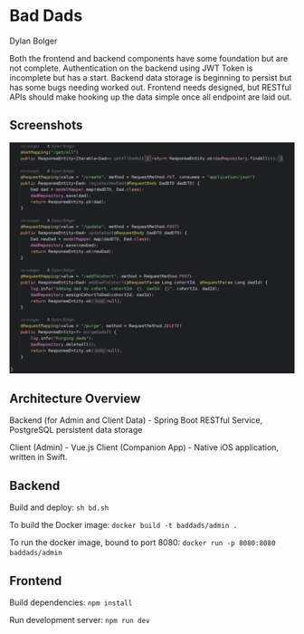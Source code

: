 # Bad Dads
Dylan Bolger



Both the frontend and backend components have some foundation but are not complete.
Authentication on the backend using JWT Token is incomplete but has a start.
Backend data storage is beginning to persist but has some bugs needing worked out.
Frontend needs designed, but RESTful APIs should make hooking up the data simple once all endpoint are laid out.

## Screenshots
![](screens/2023-11-05-094226_1243x1006_scrot.png)



## Architecture Overview
Backend (for Admin and Client Data) - Spring Boot RESTful Service, PostgreSQL persistent data storage

Client (Admin) - Vue.js
Client (Companion App) - Native iOS application, written in Swift. 

## Backend

Build and deploy:
`sh bd.sh`

To build the Docker image:
`docker build -t baddads/admin .`

To run the docker image, bound to port 8080:
`docker run -p 8080:8080 baddads/admin`

## Frontend

Build dependencies:
`npm install`

Run development server:
`npm run dev`